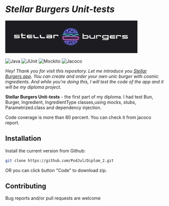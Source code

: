 # ***Stellar Burgers Unit-tests*** 
[![Stellar Burger App](https://github.com/PodJul/Diplom_3/blob/main/LogoSB.jpg)](https://stellarburgers.nomoreparties.site/)

![Java](https://img.shields.io/badge/Java-v.11-blueviolet) ![JUnit](https://img.shields.io/badge/JUnit-v.4.13-yellow
) ![Mockito](https://img.shields.io/badge/Mockito-v.3.12.4-brightgreen) ![Jacoco](https://img.shields.io/badge/Jacoco-v.0.8.7-red) 

*Hey! Thank you for visit this repository. Let me introduce you [Stellar Burgers app](https://stellarburgers.nomoreparties.site/). You can create and order your own unic burger with cosmic ingredients. And while you're doing this, I will test the code of the app and it will be my diploma project.* 

**Stellar Burgers Unit-tests** - the first part of my diploma. I had test Bun, Burger, Ingredient, IngredientType classes,using mocks, stubs, Parametrized.class and dependency injection.

Code coverage is more than 80 percent. You can check it from jacoco report.

## Installation

Install the current version from Github:
```bash
git clone https://github.com/PodJul/Diplom_2.git
```
OR you can click button "Code" to download zip.
## Contributing

Bug reports and/or pull requests are welcome
